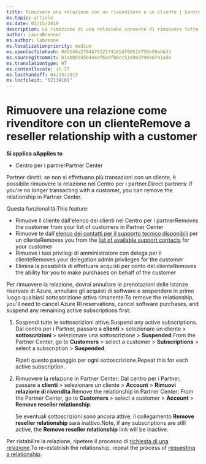 ```yaml
---
title: Rimuovere una relazione con un rivenditore o un cliente | Centro per i partner
ms.topic: article
ms.date: 03/15/2019
description: La rimozione di una relazione consente di rimuovere tutte le relazioni di business chiuse dalla vista nel Centro per i partner.
author: LauraBrenner
ms.author: labrenne
ms.localizationpriority: medium
ms.openlocfilehash: 0d5548a2784b7952174165df80516758e58ab633
ms.sourcegitcommit: b1ab80345b4e4af649fb8cc51d96d798e0791ade
ms.translationtype: HT
ms.contentlocale: it-IT
ms.lasthandoff: 04/23/2019
ms.locfileid: "62134101"
---
```

# <a name="remove-a-reseller-relationship-with-a-customer"></a><span data-ttu-id="e52e0-103">Rimuovere una relazione come rivenditore con un cliente</span><span class="sxs-lookup"><span data-stu-id="e52e0-103">Remove a reseller relationship with a customer</span></span>

<span data-ttu-id="e52e0-104">**Si applica a**</span><span class="sxs-lookup"><span data-stu-id="e52e0-104">**Applies to**</span></span>

-   <span data-ttu-id="e52e0-105">Centro per i partner</span><span class="sxs-lookup"><span data-stu-id="e52e0-105">Partner Center</span></span>

<span data-ttu-id="e52e0-106">Partner diretti: se non si effettuano più transazioni con un cliente, è possibile rimuovere la relazione nel Centro per i partner.</span><span class="sxs-lookup"><span data-stu-id="e52e0-106">Direct partners: if you're no longer transacting with a customer, you can remove the relationship in Partner Center.</span></span> 

<span data-ttu-id="e52e0-107">Questa funzionalità:</span><span class="sxs-lookup"><span data-stu-id="e52e0-107">This feature:</span></span>
*  <span data-ttu-id="e52e0-108">Rimuove il cliente dall'elenco dei clienti nel Centro per i partner</span><span class="sxs-lookup"><span data-stu-id="e52e0-108">Removes the customer from your list of customers in Partner Center</span></span>
*  <span data-ttu-id="e52e0-109">Rimuove te dall'[elenco dei contatti per il supporto tecnico disponibili](assign-support-contacts.md) per un cliente</span><span class="sxs-lookup"><span data-stu-id="e52e0-109">Removes you from the [list of available support contacts](assign-support-contacts.md) for your customer</span></span>
*  <span data-ttu-id="e52e0-110">Rimuove i tuoi privilegi di amministratore con delega per il cliente</span><span class="sxs-lookup"><span data-stu-id="e52e0-110">Removes your delegation admin privileges for the customer</span></span>
*  <span data-ttu-id="e52e0-111">Elimina la possibilità di effettuare acquisti per conto del cliente</span><span class="sxs-lookup"><span data-stu-id="e52e0-111">Removes the ability for you to make purchases on behalf of the customer</span></span>

<span data-ttu-id="e52e0-112">Per rimuovere la relazione, dovrai annullare le prenotazioni delle istanze riservate di Azure, annullare gli acquisti di software e sospendere in primo luogo qualsiasi sottoscrizione attiva rimanente:</span><span class="sxs-lookup"><span data-stu-id="e52e0-112">To remove the relationship, you'll need to cancel Azure RI reservations, cancel software purchases, and suspend any remaining active subscriptions first:</span></span>
1. <span data-ttu-id="e52e0-113">Sospendi tutte le sottoscrizioni attive.</span><span class="sxs-lookup"><span data-stu-id="e52e0-113">Suspend any active subscriptions.</span></span> <span data-ttu-id="e52e0-114">Dal centro per i Partner, passare a **clienti** > selezionare un cliente > **sottoscrizioni** > selezionare una sottoscrizione > **Suspended**.</span><span class="sxs-lookup"><span data-stu-id="e52e0-114">From the Partner Center, go to **Customers** > select a customer > **Subscriptions** > select a subscription > **Suspended**.</span></span> 

   <span data-ttu-id="e52e0-115">Ripeti questo passaggio per ogni sottoscrizione.</span><span class="sxs-lookup"><span data-stu-id="e52e0-115">Repeat this for each active subscription.</span></span>

2. <span data-ttu-id="e52e0-116">Rimuovere la relazione in Partner Center: Dal centro per i Partner, passare a **clienti** > selezionare un cliente > **Account** > **Rimuovi relazione di rivendita**.</span><span class="sxs-lookup"><span data-stu-id="e52e0-116">Remove the relationship in Partner Center: From the Partner Center, go to **Customers** > select a customer > **Account** > **Remove reseller relationship**.</span></span>

   <span data-ttu-id="e52e0-117">Se eventuali sottoscrizioni sono ancora attive, il collegamento **Remove reseller relationship** sarà inattivo.</span><span class="sxs-lookup"><span data-stu-id="e52e0-117">Note, if any subscriptions are still active, the **Remove reseller relationship** link will be inactive.</span></span> 

<span data-ttu-id="e52e0-118">Per ristabilire la relazione, ripetere il processo di [richiesta di una relazione](request-a-relationship-with-a-customer.md).</span><span class="sxs-lookup"><span data-stu-id="e52e0-118">To re-establish the relationship, repeat the process of [requesting a relationship](request-a-relationship-with-a-customer.md).</span></span>
